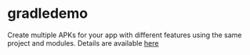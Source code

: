 # gradledemo
Create multiple APKs for your app with different features using the same project and modules.
Details are available [here](http://ghui.me/post/2015/03/create-several-variants/)
